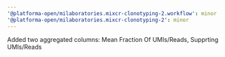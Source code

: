 ```yaml
---
'@platforma-open/milaboratories.mixcr-clonotyping-2.workflow': minor
'@platforma-open/milaboratories.mixcr-clonotyping-2': minor
---
```


Added two aggregated columns: Mean Fraction Of UMIs/Reads, Supprting UMIs/Reads
